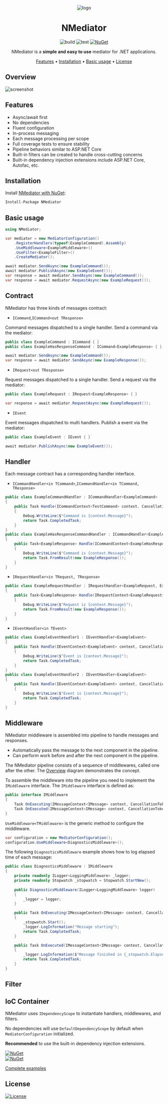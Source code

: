 <div align="center">

<p>

![logo][project-logo]

# NMediator

![build](https://github.com/ppXD/NMediator/workflows/build/badge.svg)
![test](https://github.com/ppXD/NMediator/workflows/test/badge.svg)
[![NuGet](https://img.shields.io/nuget/vpre/nmediator.svg)](https://www.nuget.org/packages/NMediator)

NMediator is a **simple and easy to use** mediator for .NET applications.

[Features](#features) •
[Installation](#installation) •
[Basic usage](#basic-usage) •
[License](#license)

</div>

## Overview
![screenshot][overview-screenshot]

## Features
- Async/await first
- No dependencies
- Fluent configuration
- In-process messaging
- Each message processing per scope
- Full coverage tests to ensure stability
- Pipeline behaviors similar to ASP.NET Core
- Built-in filters can be created to handle cross-cutting concerns
- Built-in dependency injection extensions include ASP.NET Core, Autofac, etc.

## Installation
Install [NMediator with NuGet](https://www.nuget.org/packages/NMediator):
```bash
Install-Package NMediator
```

## Basic usage
```csharp
using NMediator;

var mediator = new MediatorConfiguration()
    .RegisterHandlers(typeof(ExampleCommand).Assembly)
    .UseMiddleware<ExampleMiddleware>()
    .UseFilter<ExampleFilter>()
    .CreateMediator();

await mediator.SendAsync(new ExampleCommand());
await mediator.PublishAsync(new ExampleEvent());
var response = await mediator.SendAsync(new ExampleCommand());
var response = await mediator.RequestAsync(new ExampleRequest());
```

## Contract
NMediator has three kinds of messages contract:
- `ICommand`,`ICommand<out TResponse>` 

Command messages dispatched to a single handler. Send a command via the mediator:
```csharp
public class ExampleCommand : ICommand { }
public class ExampleHasResponseCommand : ICommand<ExampleResponse> { }

await mediator.SendAsync(new ExampleCommand());
var response = await mediator.SendAsync(new ExampleResponse());
```

- `IRequest<out TResponse>`

Request messages dispatched to a single handler. Send a request via the mediator:
```csharp
public class ExampleRequest : IRequest<ExampleResponse> { }

var response = await mediator.RequestAsync(new ExampleRequest());
```

- `IEvent`

Event messages dispatched to multi handlers. Publish a event via the mediator:
```csharp
public class ExampleEvent : IEvent { }

await mediator.PublishAsync(new ExampleEvent());
```

## Handler
Each message contract has a corresponding handler interface.
- `ICommandHandler<in TCommand>`,`ICommandHandler<in TCommand, TResponse>`
```csharp
public class ExampleCommandHandler : ICommandHandler<ExampleCommand> 
{
    public Task Handle(ICommandContext<TestCommand> context, CancellationToken cancellationToken)
    {
        Debug.WriteLine($"Command is {context.Message}");
        return Task.CompletedTask;
    }
}
public class ExampleHasResponseCommandHandler : ICommandHandler<ExampleHasResponseCommand, ExampleResponse>
{
    public Task<ExampleResponse> Handle(ICommandContext<ExampleHasResponseCommand> context, CancellationToken cancellationToken)
    {
        Debug.WriteLine($"Command is {context.Message}");
        return Task.FromResult(new ExampleResponse());
    }
}
```
- `IRequestHandler<in TRequest, TResponse>`
```csharp
public class ExampleRequestHandler : IRequestHandler<ExampleRequest, ExampleResponse>
{
    public Task<ExampleResponse> Handle(IRequestContext<ExampleRequest> context, CancellationToken cancellationToken)
    {
        Debug.WriteLine($"Request is {context.Message}");
        return Task.FromResult(new ExampleResponse());
    }
}
```
- `IEventHandler<in TEvent>`
```csharp
public class ExampleEventHandler1 : IEventHandler<ExampleEvent> 
{
    public Task Handle(IEventContext<ExampleEvent> context, CancellationToken cancellationToken)
    {
        Debug.WriteLine($"Event is {context.Message}");
        return Task.CompletedTask;
    }
}
public class ExampleEventHandler2 : IEventHandler<ExampleEvent> 
{
    public Task Handle(IEventContext<ExampleEvent> context, CancellationToken cancellationToken)
    {
        Debug.WriteLine($"Event is {context.Message}");
        return Task.CompletedTask;
    }
}
```

## Middleware

NMediator middleware is assembled into pipeline to handle messages and responses.
- Automatically pass the message to the next component in the pipeline.
- Can perform work before and after the next component in the pipeline.

The NMediator pipeline consists of a sequence of middlewares, called one after the other. 
The [Overview](#overview) diagram demonstrates the concept.

To assemble the middleware into the pipeline you need to implement the `IMiddleware` interface.
The `IMiddleware` interface is defined as:
```csharp
public interface IMiddleware
{
    Task OnExecuting(IMessageContext<IMessage> context, CancellationToken cancellationToken);
    Task OnExecuted(IMessageContext<IMessage> context, CancellationToken cancellationToken);
}
```
`UseMiddleware<TMiddleware>` is the generic method to configure the middleware.
```csharp
var configuration = new MediatorConfiguration();
configuration.UseMiddleware<DiagnosticsMiddleware>();
```

The following `DiagnosticsMiddleware` example shows how to log elapsed time of each message:
```csharp
public class DiagnosticsMiddleware : IMiddleware
{
    private readonly ILogger<LoggingMiddleware> _logger;
    private readonly Stopwatch _stopwatch = Stopwatch.StartNew();
    
    public DiagnosticsMiddleware(ILogger<LoggingMiddleware> logger)
    {
        _logger = logger;
    }

    public Task OnExecuting(IMessageContext<IMessage> context, CancellationToken cancellationToken = default)
    {
        _stopwatch.Start();
        _logger.LogInformation("Message starting");
        return Task.CompletedTask;
    }

    public Task OnExecuted(IMessageContext<IMessage> context, CancellationToken cancellationToken = default)
    {
        _logger.LogInformation($"Message finished in {_stopwatch.ElapsedMilliseconds}ms");
        return Task.CompletedTask;
    }
}
```

## Filter

## IoC Container

NMediator uses `IDependencyScope` to instantiate handlers, middlewares, and filters.

No dependencies will use `DefaultDependencyScope` by default when `MediatorConfiguration` initialized.

**Recommended** to use the built-in dependency injection extensions.

[![NuGet](https://img.shields.io/badge/NMediator.Extensions-Autofac-brightgreen)](https://www.nuget.org/packages/NMediator.Extensions.Autofac)  
[![NuGet](https://img.shields.io/badge/NMediator.Extensions-Microsoft.DependencyInjection-brightgreen)](https://www.nuget.org/packages/NMediator.Extensions.Microsoft.DependencyInjection)

[Complete examples][project-examples]

## License
[![License](https://img.shields.io/badge/License-Apache_2.0-blue.svg)](https://opensource.org/licenses/Apache-2.0)

[project-examples]: examples
[project-logo]: assets/logos/logo.png
[overview-screenshot]: assets/sceenshots/overview.png